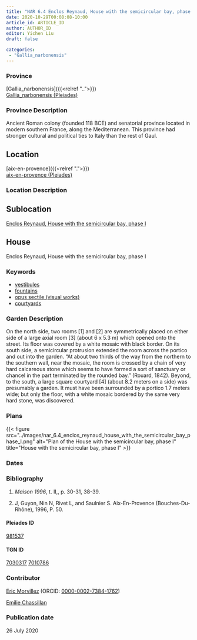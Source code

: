 ```yaml
---
title: "NAR 6.4 Enclos Reynaud, House with the semicircular bay, phase I"
date: 2020-10-29T00:08:08-10:00
article_id: ARTICLE_ID
author: AUTHOR_ID
editor: Yichen Liu
draft: false

categories:
 - "Gallia_narbonensis"
---
```


### Province

[Gallia_narbonensis]({{<relref "..">}}) \
[Gallia_narbonensis (Pleiades)](https://pleiades.stoa.org/places/981537)

### Province Description

Ancient Roman colony (founded 118 BCE) and senatorial province located in modern southern France, along the Mediterranean. This province had stronger cultural and political ties to Italy than the rest of Gaul.

## Location

[aix-en-provence]({{<relref ".">}}) \
[aix-en-provence (Pleiades)]()

### Location Description

<!--### Location Description-->

<!-- LEAVE THIS BLANK FOR NOW -->

## Sublocation

[Enclos Reynaud, House with the semicircular bay, phase I](#)

<!--### Sublocation Description-->

<!-- DESCRIPTION -->

## House

Enclos Reynaud, House with the semicircular bay, phase I



### Keywords

- [vestibules](http://vocab.getty.edu/page/aat/300083076)
- [fountains](http://vocab.getty.edu/page/aat/300006179)
- [opus sectile (visual works)](http://vocab.getty.edu/page/aat/300254462)
- [courtyards](http://vocab.getty.edu/page/aat/300004095)






### Garden Description

On the north side, two rooms [1] and [2] are symmetrically placed on either side of a large axial room [3] (about 6 x 5.3 m) which opened onto the street. Its floor was covered by a white mosaic with black border. On its south side, a semicircular protrusion extended the room across the portico and out into the garden. “At about two thirds of the way from the northern to the southern wall, near the mosaic, the room is crossed by a chain of very hard calcareous stone which seems to have formed a sort of sanctuary or chancel in the part terminated by the rounded bay.” (Rouard, 1842).  Beyond, to the south, a large square courtyard [4] (about 8.2 meters on a side) was presumably a garden. It must have been surrounded by a portico 1.7 meters wide; but  only the floor, with a white mosaic bordered by the same very hard stone, was discovered.

<!--### Maps-->

<!--
OLD WAY (DO NOT USE)
![alt_text](../../images/image_name.ext)
*CAPTION*

NEW WAY ↓↓↓↓
{{< figure src="../images/image_name.ext" alt="ALT_TEXT" title="CAPTION" >}}
-->

### Plans


{{< figure src="../images/nar_6.4_enclos_reynaud_house_with_the_semicircular_bay_phase_I.png" alt="Plan of the House with the semicircular bay, phase I" title="House with the semicircular bay, phase I" >}}


<!--### Images-->
<!--
OLD WAY (DO NOT USE)
![alt_text](../../images/image_name.ext)
*CAPTION*

NEW WAY ↓↓↓↓
{{< figure src="../images/image_name.ext" alt="ALT_TEXT" title="CAPTION" >}}
-->

### Dates



### Bibliography

1. *Maison 1996*, t. II,, p. 30-31, 38-39.


2. J, Guyon, Nin N, Rivet L, and Saulnier S. Aix-En-Provence (Bouches-Du-Rhône), 1996, P. 50.


#### Pleiades ID

[981537](https://pleiades.stoa.org/places/981537)

#### TGN ID

[7030317](http://vocab.getty.edu/page/tgn/7030317)
[7010786](http://vocab.getty.edu/page/tgn/7010786)

### Contributor

[Eric Morvillez](link) (ORCID: [0000-0002-7384-1762](https://orcid.org/0000-0002-7384-1762))

[Emilie Chassillan](link)
### Publication date

26 July 2020

<!--### Related articles-->

<!-- Links to other related articles. Leave blank for now -->
